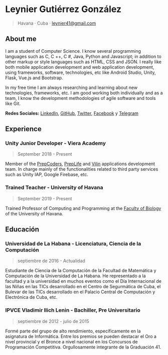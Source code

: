 # Leynier Gutiérrez González

> Havana · Cuba · leynier41@gmail.com

## About me

I am a student of Computer Science. I know several programming languages such as C, C ++, C #, Java, Python and Javascript; in addition to other markup or style languages such as HTML, CSS and JSON. I really like both mobile application development and web application development, using frameworks, software, technologies, etc like Android Studio, Unity, Flask, Vue.js and Bootstrap.

In my free time I am always researching and learning about new technologies, frameworks, etc. I am good working both individually and as a team, I know the development methodologies of agile software and tools like Git.

**Redes Sociales:** [LinkedIn](https://www.linkedin.com/in/leynier), [GitHub](https://github.com/leynier), [Twitter](https://twitter.com/leynier41), [Facebook](https://www.facebook.com/leynier41) y [Telegram](https://t.me/leynier)

## Experience

### Unity Junior Developer - Viera Academy

> September 2018 - Present

Member of the [PrepCoders](https://viera.academy/prepcoders), [PrepLife](https://viera.academy) and [Vilin](https://viera.academy/vilin) applications development team. In charge mainly of the functionalities related to third party services such as Unity IAP, Google Firebase, etc.

### Trained Teacher - University of Havana

> September 2019 - Present

Trained Professor of Computing and Programming at the [Faculty of Biology](https://www.fbio.uh.cu) of the University of Havana.

## Educación

### Universidad de La Habana - Licenciatura, Ciencia de la Computación

> septiembre de 2016 - Actualidad

Estudiante de Ciencia de la Computación de la Facultad de Matemática y Computación de la Universidad de La Habana. He representado a la facultad y a la universidad en muchos eventos como el Día Internacional de las Niñas en las TICs desarrollado en el Centro de Segurmática de Cuba, el Bulevar de las TICs desarrollado en el Palacio Central de Computación y Electrónica de Cuba, etc.

### IPVCE Vladimir Ilich Lenin - Bachiller, Pre Universitario

> septiembre de 2012 - julio de 2015

Formé parte del grupo de alto rendimiento, específicamente en la asignatura de Informática. Entre los premios se pueden destacar el Oro a nivel provincial y el Bronce a nivel nacional en los Concursos de Programación Competitiva. Orgullosamente integrante de la Graduación 41.
